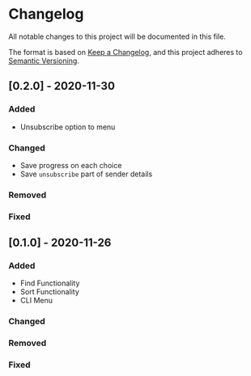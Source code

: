 # Changelog

All notable changes to this project will be documented in this file.

The format is based on [Keep a Changelog](https://keepachangelog.com/en/1.0.0/),
and this project adheres to [Semantic Versioning](https://semver.org/spec/v2.0.0.html).

## [0.2.0] - 2020-11-30

### Added

- Unsubscribe option to menu

### Changed

- Save progress on each choice
- Save `unsubscribe` part of sender details

### Removed

### Fixed

## [0.1.0] - 2020-11-26

### Added

- Find Functionality
- Sort Functionality
- CLI Menu

### Changed

### Removed

### Fixed
